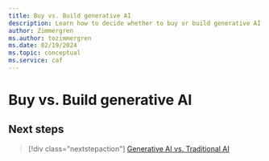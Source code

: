 ```yaml
---
title: Buy vs. Build generative AI
description: Learn how to decide whether to buy or build generative AI in your organization.
author: Zimmergren
ms.author: tozimmergren
ms.date: 02/19/2024
ms.topic: conceptual
ms.service: caf
---
```


# Buy vs. Build generative AI

## Next steps

> [!div class="nextstepaction"]
> [Generative AI vs. Traditional AI](./generative-vs-traditional-ai.md)

